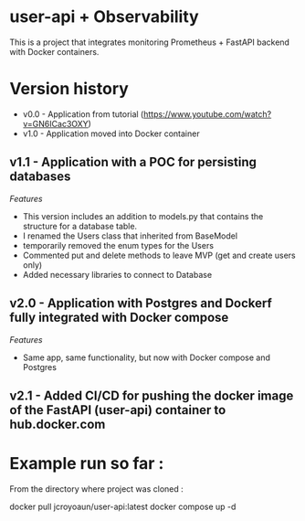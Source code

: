 # user-api + Observability
This is a project that integrates monitoring Prometheus + FastAPI backend with Docker containers.

# Version history 
* v0.0 - Application from tutorial (https://www.youtube.com/watch?v=GN6ICac3OXY)
* v1.0 - Application moved into Docker container


## v1.1 - Application with a POC for persisting databases
*Features*
* This version includes an addition to models.py that contains the structure for a database table.
* I renamed the Users class that inherited from BaseModel 
* temporarily removed the enum types for the Users
* Commented put and delete methods to leave MVP (get and create users only)
* Added necessary libraries to connect to Database

## v2.0 - Application with Postgres and Dockerf fully integrated with Docker compose
*Features*
* Same app, same functionality, but now with Docker compose and Postgres

## v2.1 - Added CI/CD for pushing the docker image of the FastAPI (user-api) container to hub.docker.com



# Example run so far :
From the directory where project was cloned :

docker pull jcroyoaun/user-api:latest
docker compose up -d

